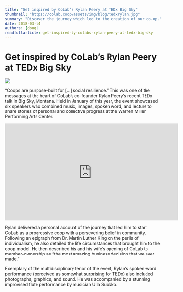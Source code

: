 ```yaml
---
title: "Get inspired by CoLab’s Rylan Peery at TEDx Big Sky"
thumbnail: "https://colab.coop/assets/img/blog/tedxrylan.jpg"
summary: "Discover the journey which led to the creation of our co-op."
date: 2018-03-14
authors: [doug]
readfullarticle: get-inspired-by-colabs-rylan-peery-at-tedx-big-sky
---
```


# Get inspired by CoLab’s Rylan Peery at TEDx Big Sky

<img src="/assets/img/blog/tedxrylan.jpg" class="center-element">


“Coops are purpose-built for [...] social resilience.” This was one of the messages at the heart of CoLab’s co-founder Rylan Peery’s recent TEDx talk in Big Sky, Montana. Held in January of this year, the event showcased six speakers who combined music, images, spoken word, and lecture to share stories of personal and collective progress at the Warren Miller Performing Arts Center.

<center><iframe width="560" height="315" src="https://www.youtube.com/embed/iVrpr8WTC4g?rel=0" frameborder="0" allow="autoplay; encrypted-media" allowfullscreen></iframe></center>


Rylan delivered a personal account of the journey that led him to start CoLab as a progressive coop with a persevering belief in community. Following an epigraph from Dr. Martin Luther King on the perils of individualism, he also detailed the life circumstances that brought him to the coop model. He then described his and his wife’s opening of CoLab to member-ownership as “the most amazing business decision that we ever made.”

Exemplary of the multidisciplinary tenor of the event, Rylan’s spoken-word performance (perceived as somewhat <a href="http://www.explorebigsky.com/a-positively-uplifting-evening-at-wmpac/24086">surprising</a> for TEDx) also included photographs, graphics, and sound. He was accompanied by a stunning improvised flute performance by musician Ulla Suokko.